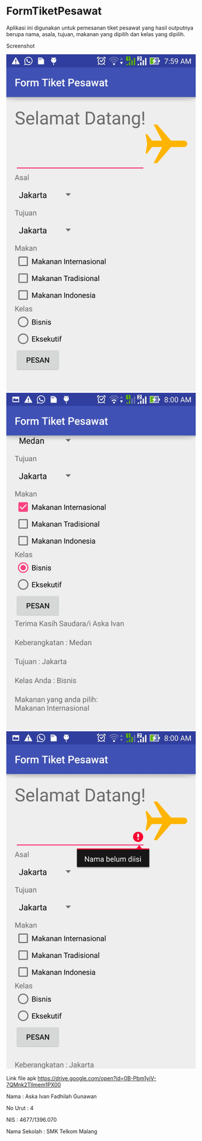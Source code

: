 # FormTiketPesawat
Aplikasi ini digunakan untuk pemesanan tiket pesawat yang hasil outputnya berupa nama, asala, tujuan,
makanan yang dipilih dan kelas yang dipilih.

Screenshot

![Image SS1](https://github.com/AskaIvan/FormTiketPesawat/blob/master/SS1.jpg)
![Image SS2](https://github.com/AskaIvan/FormTiketPesawat/blob/master/SS2.jpg)
![Image of SS3](https://github.com/AskaIvan/FormTiketPesawat/blob/master/SS3.jpg)

Link file apk https://drive.google.com/open?id=0B-Pbm1yiV-7QMnk2Tllmem1PX00

Nama : Aska Ivan Fadhilah Gunawan

No Urut : 4

NIS : 4677/1396.070

Nama Sekolah : SMK Telkom Malang
